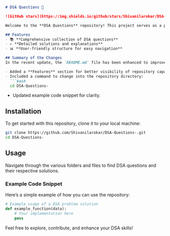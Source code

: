 ```markdown
# DSA Questions 🚀

![GitHub stars](https://img.shields.io/github/stars/Shivanilarokar/DSA-Questions-?style=social) ![Forks](https://img.shields.io/github/forks/Shivanilarokar/DSA-Questions-?style=social)

Welcome to the **DSA Questions** repository! This project serves as a platform for developers and learners to practice and enhance their skills in Data Structures and Algorithms (DSA). This repository is designed to help you improve your understanding of various data structures and algorithms through a collection of questions and solutions.

## Features
- 📚 **Comprehensive collection of DSA questions**
- ✍️ **Detailed solutions and explanations**
- 📊 **User-friendly structure for easy navigation**

## Summary of the Changes
In the recent update, the `README.md` file has been enhanced to improve clarity and usability:

- Added a **Features** section for better visibility of repository capabilities.
- Included a command to change into the repository directory: 
  ```bash
  cd DSA-Questions-
  ```
- Updated example code snippet for clarity.

## Installation
To get started with this repository, clone it to your local machine:

```bash
git clone https://github.com/Shivanilarokar/DSA-Questions-.git
cd DSA-Questions-
```

## Usage
Navigate through the various folders and files to find DSA questions and their respective solutions.

### Example Code Snippet
Here’s a simple example of how you can use the repository:

```python
# Example usage of a DSA problem solution
def example_function(data):
    # Your implementation here
    pass
```

Feel free to explore, contribute, and enhance your DSA skills!
```